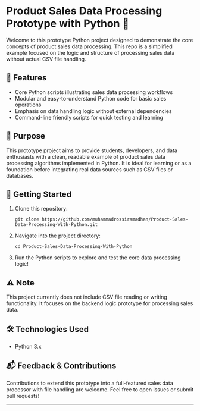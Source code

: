 # Product Sales Data Processing Prototype with Python 🐍

Welcome to this prototype Python project designed to demonstrate the core concepts of product sales data processing. This repo is a simplified example focused on the logic and structure of processing sales data without actual CSV file handling.

## 🚀 Features

- Core Python scripts illustrating sales data processing workflows
- Modular and easy-to-understand Python code for basic sales operations
- Emphasis on data handling logic without external dependencies
- Command-line friendly scripts for quick testing and learning

## 🎯 Purpose

This prototype project aims to provide students, developers, and data enthusiasts with a clean, readable example of product sales data processing algorithms implemented in Python. It is ideal for learning or as a foundation before integrating real data sources such as CSV files or databases.

## 🔧 Getting Started

1. Clone this repository:

   ```
   git clone https://github.com/muhammadrossiramadhan/Product-Sales-Data-Processing-With-Python.git
   ```
2. Navigate into the project directory:

   ```
   cd Product-Sales-Data-Processing-With-Python
   ```
3. Run the Python scripts to explore and test the core data processing logic!

## ⚠️ Note

This project currently does not include CSV file reading or writing functionality. It focuses on the backend logic prototype for processing sales data.

## 🛠️ Technologies Used

- Python 3.x

## 📬 Feedback & Contributions

Contributions to extend this prototype into a full-featured sales data processor with file handling are welcome. Feel free to open issues or submit pull requests!

***
